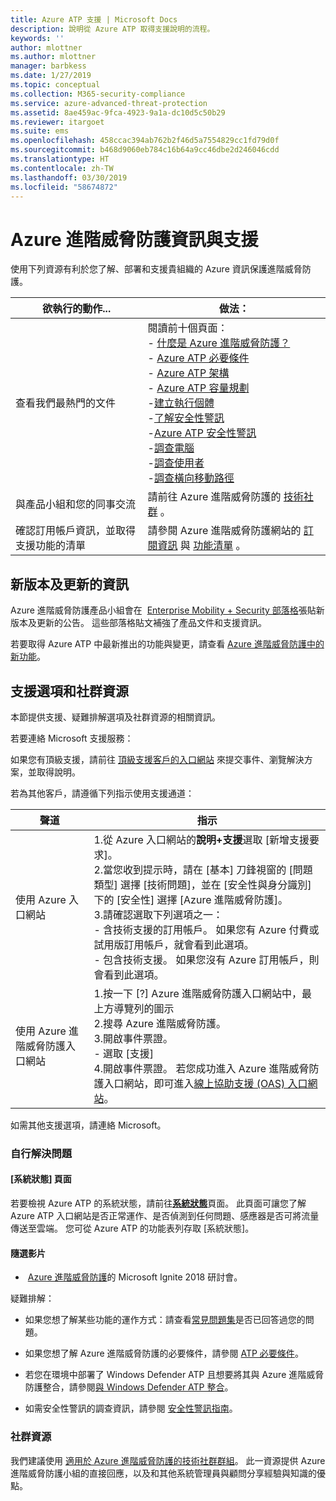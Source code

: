 ```yaml
---
title: Azure ATP 支援 | Microsoft Docs
description: 說明從 Azure ATP 取得支援說明的流程。
keywords: ''
author: mlottner
ms.author: mlottner
manager: barbkess
ms.date: 1/27/2019
ms.topic: conceptual
ms.collection: M365-security-compliance
ms.service: azure-advanced-threat-protection
ms.assetid: 8ae459ac-9fca-4923-9a1a-dc10d5c50b29
ms.reviewer: itargoet
ms.suite: ems
ms.openlocfilehash: 458ccac394ab762b2f46d5a7554829cc1fd79d0f
ms.sourcegitcommit: b468d9060eb784c16b64a9cc46dbe2d246046cdd
ms.translationtype: HT
ms.contentlocale: zh-TW
ms.lasthandoff: 03/30/2019
ms.locfileid: "58674872"
---
```

# <a name="azure-advanced-threat-protection-information-and-support"></a>Azure 進階威脅防護資訊與支援 


使用下列資源有利於您了解、部署和支援貴組織的 Azure 資訊保護進階威脅防護。

|欲執行的動作...|做法：|
|----|----|
|查看我們最熱門的文件|閱讀前十個頁面：<br>- [什麼是 Azure 進階威脅防護？](what-is-atp.md)<br>- [Azure ATP 必要條件](atp-prerequisites.md)<br>- [Azure ATP 架構](atp-architecture.md)<br>- [Azure ATP 容量規劃](atp-capacity-planning.md)<br>-[建立執行個體](install-atp-step1.md)<br>-[了解安全性警訊](understanding-security-alerts.md)<br>-[Azure ATP 安全性警訊](suspicious-activity-guide.md)<br>-[調查電腦](investigate-a-computer.md)<br>-[調查使用者](investigate-a-user.md)<br>-[調查橫向移動路徑](investigate-lateral-movement-path.md)
|與產品小組和您的同事交流|請前往 Azure 進階威脅防護的 [技術社群](https://techcommunity.microsoft.com/t5/Azure-Advanced-Threat-Protection/bd-p/AzureAdvancedThreatProtection) 。|
|確認訂用帳戶資訊，並取得支援功能的清單|請參閱 Azure 進階威脅防護網站的 [訂閱資訊](https://www.microsoft.com/cloud-platform/azure-information-protection-pricing) 與 [功能清單](https://www.microsoft.com/cloud-platform/azure-information-protection-features) 。|

## <a name="information-about-new-releases-and-updates"></a>新版本及更新的資訊

Azure 進階威脅防護產品小組會在  [Enterprise Mobility + Security 部落格](https://cloudblogs.microsoft.com/enterprisemobility/author/microsoft-advanced-threat-analytics-team/)張貼新版本及更新的公告。
這些部落格貼文補強了產品文件和支援資訊。

若要取得 Azure ATP 中最新推出的功能與變更，請查看 [Azure 進階威脅防護中的新功能](atp-whats-new.md)。

## <a name="support-options-and-community-resources"></a>支援選項和社群資源

本節提供支援、疑難排解選項及社群資源的相關資訊。

若要連絡 Microsoft 支援服務：

如果您有頂級支援，請前往 [頂級支援客戶的入口網站](https://premier.microsoft.com/) 來提交事件、瀏覽解決方案，並取得說明。

若為其他客戶，請遵循下列指示使用支援通道：

| 聲道|指示|
|------|-----|
|使用 Azure 入口網站|1.從 Azure 入口網站的**說明+支援**選取 [新增支援要求]。 <br>2.當您收到提示時，請在 [基本] 刀鋒視窗的 [問題類型] 選擇 [技術問題]，並在 [安全性與身分識別] 下的 [安全性] 選擇 [Azure 進階威脅防護]。 <br>3.請確認選取下列選項之一：<br>- 含技術支援的訂用帳戶。 如果您有 Azure 付費或試用版訂用帳戶，就會看到此選項。<br>- 包含技術支援。 如果您沒有 Azure 訂用帳戶，則會看到此選項。|
|使用 Azure 進階威脅防護入口網站| 1.按一下 [?] Azure 進階威脅防護入口網站中，最上方導覽列的圖示<br>2.搜尋 Azure 進階威脅防護。<br>3.開啟事件票證。<br>- 選取 [支援]<br>4.開啟事件票證。 若您成功進入 Azure 進階威脅防護入口網站，即可進入[線上協助支援 (OAS) 入口網站](https://support.microsoft.com/assistedsupportproducts)。 |

如需其他支援選項，請連絡 Microsoft。

### <a name="self-help"></a>自行解決問題

#### <a name="system-status-page"></a>[系統狀態] 頁面

若要檢視 Azure ATP 的系統狀態，請前往[**系統狀態**](https://health.atp.azure.com/)頁面。 此頁面可讓您了解 Azure ATP 入口網站是否正常運作、是否偵測到任何問題、感應器是否可將流量傳送至雲端。 您可從 Azure ATP 的功能表列存取 [系統狀態]。

#### <a name="on-demand-videos"></a>隨選影片

-  [Azure 進階威脅防護](https://myignite.techcommunity.microsoft.com/sessions?t=%257B%2522from%2522%253A%25222018-09-23T08%253A00%253A00-04%253A00%2522%252C%2522to%2522%253A%25222018-09-28T19%253A00%253A00-04%253A00%2522%257D&q=azure%2520advanced%2520threat%2520protection#ignite-html-anchor)的 Microsoft Ignite 2018 研討會。

疑難排解：

- 如果您想了解某些功能的運作方式：請查看[常見問題集](atp-technical-faq.md)是否已回答過您的問題。

- 如果您想了解 Azure 進階威脅防護的必要條件，請參閱 [ATP 必要條件](atp-prerequisites.md)。

- 若您在環境中部署了 Windows Defender ATP 且想要將其與 Azure 進階威脅防護整合，請參閱[與 Windows Defender ATP 整合](integrate-wd-atp.md)。

- 如需安全性警訊的調查資訊，請參閱 [安全性警訊指南](suspicious-activity-guide.md)。

### <a name="community-resources"></a>社群資源

我們建議使用 [適用於 Azure 進階威脅防護的技術社群群組](https://aka.ms/azureatpcommunity)。 此一資源提供 Azure 進階威脅防護小組的直接回應，以及和其他系統管理員與顧問分享經驗與知識的優點。
